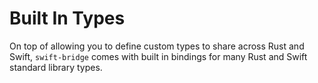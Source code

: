 # Built In Types

On top of allowing you to define custom types to share across Rust and Swift,
`swift-bridge` comes with built in bindings for many Rust and Swift standard library types.
